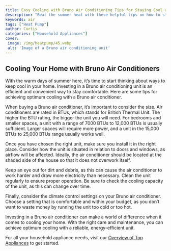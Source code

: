 ```yaml
---
title: Easy Cooling with Bruno Air Conditioning Tips for Staying Cool at Home
description: "Beat the summer heat with these helpful tips on how to stay cool at home From portable air conditioners to smart temperature control learn how to utilize Bruno Air Conditioning for easy cooling solutions"
keywords: air
tags: ["Heat Pump"]
author: Curtis
categories: ["Household Appliances"]
cover: 
 image: /img/heatpump/45.webp
 alt: 'Image of a Bruno air conditioning unit'
---
```

## Cooling Your Home with Bruno Air Conditioners

With the warm days of summer here, it’s time to start thinking about ways to keep cool in your home. Investing in a Bruno air conditioning unit is an efficient and convenient way to stay comfortable. Here are some tips for achieving optimum cooling with a Bruno air conditioner.

When buying a Bruno air conditioner, it’s important to consider the size. Air conditioners are rated in BTUs, which stands for British Thermal Unit. The higher the BTU rating, the bigger the unit you will need. For bedrooms and smaller spaces, a unit with a range of 7000 BTUs to 12,000 BTUs is usually sufficient. Larger spaces will require more power, and a unit in the 15,000 BTUs to 25,000 BTUs range usually works well. 

Once you have chosen the right unit, make sure you install it in the right place. Consider how the unit is situated in relation to doors and windows, as airflow will be affected. Ideally, the air conditioner should be located at the shaded side of the house so that it does not overwork itself.

Keep an eye out for dirt and debris, as this can cause the air conditioner to work harder and draw more electricity than necessary. Clean the unit regularly to ensure proper operation. Be sure to check the cooling capacity of the unit, as this can change over time.

Finally, consider the climate control settings on your Bruno air conditioner. Choose a setting that is comfortable and within your budget, as you don’t want to waste money by running the unit too cold or too hot.

Investing in a Bruno air conditioner can make a world of difference when it comes to cooling your home. With the right care and maintenance, you can achieve optimum cooling with a reliable, energy-efficient unit.

For all your household appliance needs, visit our [Overview of Top Appliances](./pages/appliance-overview) to get started.
